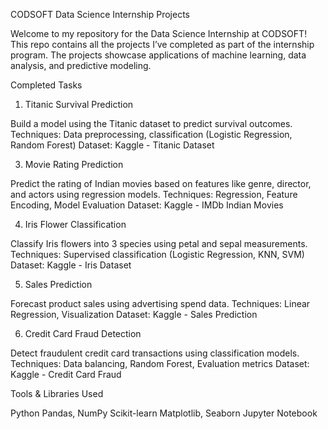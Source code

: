 CODSOFT Data Science Internship Projects

Welcome to my repository for the Data Science Internship at CODSOFT!
This repo contains all the projects I’ve completed as part of the internship program. The projects showcase applications of machine learning, data analysis, and predictive modeling.

Completed Tasks

1. Titanic Survival Prediction
   
Build a model using the Titanic dataset to predict survival outcomes.
Techniques: Data preprocessing, classification (Logistic Regression, Random Forest)
Dataset: Kaggle - Titanic Dataset

3. Movie Rating Prediction
   
Predict the rating of Indian movies based on features like genre, director, and actors using regression models.
Techniques: Regression, Feature Encoding, Model Evaluation
Dataset: Kaggle - IMDb Indian Movies

4. Iris Flower Classification
   
Classify Iris flowers into 3 species using petal and sepal measurements.
Techniques: Supervised classification (Logistic Regression, KNN, SVM)
Dataset: Kaggle - Iris Dataset

5. Sales Prediction

Forecast product sales using advertising spend data.
Techniques: Linear Regression, Visualization
Dataset: Kaggle - Sales Prediction

6. Credit Card Fraud Detection

Detect fraudulent credit card transactions using classification models.
Techniques: Data balancing, Random Forest, Evaluation metrics
Dataset: Kaggle - Credit Card Fraud

Tools & Libraries Used

Python
Pandas, NumPy
Scikit-learn
Matplotlib, Seaborn
Jupyter Notebook
